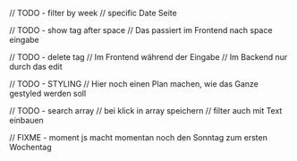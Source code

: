 // TODO - filter by week
// specific Date Seite

// TODO - show tag after space
// Das passiert im Frontend nach space eingabe

// TODO - delete tag
// Im Frontend während der Eingabe
// Im Backend nur durch das edit

// TODO - STYLING
// Hier noch einen Plan machen, wie das Ganze gestyled werden soll

// TODO - search array
// bei klick in array speichern
// filter auch mit Text einbauen

// FIXME - moment js macht momentan noch den Sonntag zum ersten Wochentag
